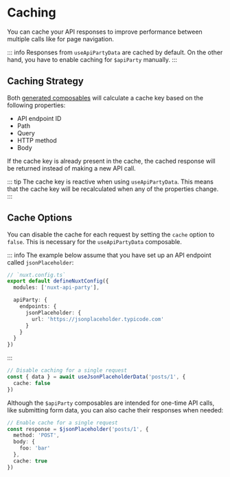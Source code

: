 # Caching

You can cache your API responses to improve performance between multiple calls like for page navigation.

::: info
Responses from `useApiPartyData` are cached by default. On the other hand, you have to enable caching for `$apiParty` manually.
:::

## Caching Strategy

Both [generated composables](/api/#dynamic-composables) will calculate a cache key based on the following properties:

- API endpoint ID
- Path
- Query
- HTTP method
- Body

If the cache key is already present in the cache, the cached response will be returned instead of making a new API call.

::: tip
The cache key is reactive when using `useApiPartyData`. This means that the cache key will be recalculated when any of the properties change.
:::

## Cache Options

You can disable the cache for each request by setting the `cache` option to `false`. This is necessary for the `useApiPartyData` composable.

::: info
The example below assume that you have set up an API endpoint called `jsonPlaceholder`:

```ts
// `nuxt.config.ts`
export default defineNuxtConfig({
  modules: ['nuxt-api-party'],

  apiParty: {
    endpoints: {
      jsonPlaceholder: {
        url: 'https://jsonplaceholder.typicode.com'
      }
    }
  }
})
```

:::

```ts
// Disable caching for a single request
const { data } = await useJsonPlaceholderData('posts/1', {
  cache: false
})
```

Although the `$apiParty` composables are intended for one-time API calls, like submitting form data, you can also cache their responses when needed:

```ts
// Enable cache for a single request
const response = $jsonPlaceholder('posts/1', {
  method: 'POST',
  body: {
    foo: 'bar'
  },
  cache: true
})
```
